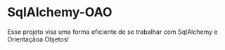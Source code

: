 # SqlAlchemy-OAO
Esse projeto visa uma forma eficiente de se trabalhar com SqlAlchemy e Orientaçãoa Objetos!
